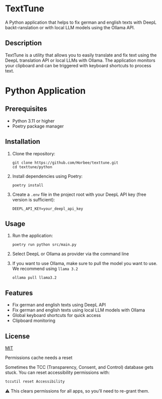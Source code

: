 # TextTune

A Python application that helps to fix german and english texts with DeepL backt-ranslation or with local LLM models using the Ollama API.

## Description

TextTune is a utility that allows you to easily translate and fix text using the DeepL translation API or local LLMs with Ollama. The application monitors your clipboard and can be triggered with keyboard shortcuts to process text.

# Python Application

## Prerequisites

- Python 3.11 or higher
- Poetry package manager

## Installation

1. Clone the repository:

   ```
   git clone https://github.com/Horbee/texttune.git
   cd texttune/python
   ```

2. Install dependencies using Poetry:

   ```
   poetry install
   ```

3. Create a `.env` file in the project root with your DeepL API key (free version is sufficient):
   ```
   DEEPL_API_KEY=your_deepl_api_key
   ```

## Usage

1. Run the application:

   ```
   poetry run python src/main.py
   ```

2. Select DeepL or Ollama as provider via the command line

3. If you want to use Ollama, make sure to pull the model you want to use. We recommend using `llama 3.2`

   ```
   ollama pull llama3.2
   ```

## Features

- Fix german and english texts using DeepL API
- Fix german and english texts using local LLM models with Ollama
- Global keyboard shortcuts for quick access
- Clipboard monitoring

## License

[MIT](LICENSE)

Permissions cache needs a reset

Sometimes the TCC (Transparency, Consent, and Control) database gets stuck. You can reset accessibility permissions with:

```bash
tccutil reset Accessibility
```

⚠️ This clears permissions for all apps, so you’ll need to re-grant them.

